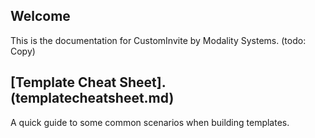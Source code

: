 ## Welcome
This is the documentation for CustomInvite by Modality Systems.  (todo: Copy)

## [Template Cheat Sheet].(templatecheatsheet.md)
A quick guide to some common scenarios when building templates.
